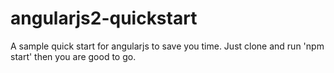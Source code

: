 # angularjs2-quickstart
A sample quick start for angularjs to save you time. Just clone and run 'npm start' then you are good to go.
